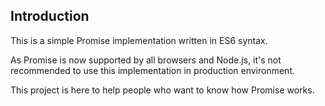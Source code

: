 ## Introduction

This is a simple Promise implementation written in ES6 syntax.

As Promise is now supported by all browsers and Node.js, it's not recommended
to use this implementation in production environment.

This project is here to help people who want to know how Promise works.

